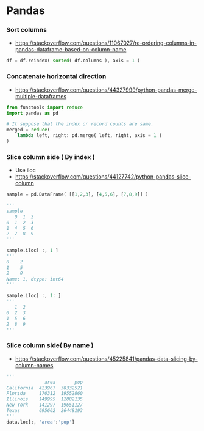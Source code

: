 # Pandas

### Sort columns
* https://stackoverflow.com/questions/11067027/re-ordering-columns-in-pandas-dataframe-based-on-column-name
```python
df = df.reindex( sorted( df.columns ), axis = 1 )
```

### Concatenate horizontal direction
* https://stackoverflow.com/questions/44327999/python-pandas-merge-multiple-dataframes
```python
from functools import reduce
import pandas as pd

# It suppose that the index or record counts are same.
merged = reduce(
    lambda left, right: pd.merge( left, right, axis = 1 )
)
```

### Slice column side ( By index )
* Use iloc
* https://stackoverflow.com/questions/44127742/python-pandas-slice-column
```python
sample = pd.DataFrame( [[1,2,3], [4,5,6], [7,8,9]] )

'''
sample
   0  1  2
0  1  2  3
1  4  5  6
2  7  8  9
'''

sample.iloc[ :, 1 ]
'''
0    2
1    5
2    8
Name: 1, dtype: int64
'''

sample.iloc[ :, 1: ]
'''
   1  2
0  2  3
1  5  6
2  8  9
''' 
```

### Slice column side( By name )
* https://stackoverflow.com/questions/45225841/pandas-data-slicing-by-column-names
```python
'''
              area       pop
California  423967  38332521
Florida     170312  19552860
Illinois    149995  12882135
New York    141297  19651127
Texas       695662  26448193
'''
data.loc[:, 'area':'pop']
```
